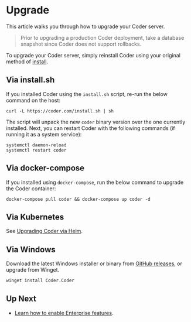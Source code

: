 # Upgrade

This article walks you through how to upgrade your Coder server.

<blockquote class="danger">
  <p>
  Prior to upgrading a production Coder deployment, take a database snapshot since
  Coder does not support rollbacks.
  </p>
</blockquote>

To upgrade your Coder server, simply reinstall Coder using your original method
of [install](../install).

## Via install.sh

If you installed Coder using the `install.sh` script, re-run the below
command on the host:

```shell
curl -L https://coder.com/install.sh | sh
```

The script will unpack the new `coder` binary version over the one currently installed.
Next, you can restart Coder with the following commands (if running it as a system
service):

```shell
systemctl daemon-reload
systemctl restart coder
```

## Via docker-compose

If you installed using `docker-compose`, run the below command to upgrade the
Coder container:

```shell
docker-compose pull coder && docker-compose up coder -d
```

## Via Kubernetes

See [Upgrading Coder via Helm](../install/kubernetes.md#upgrading-coder-via-helm).

## Via Windows

Download the latest Windows installer or binary from [GitHub releases](https://github.com/coder/coder/releases/latest), or upgrade from Winget.

```sh
winget install Coder.Coder
```

## Up Next

- [Learn how to enable Enterprise features](../enterprise.md).
